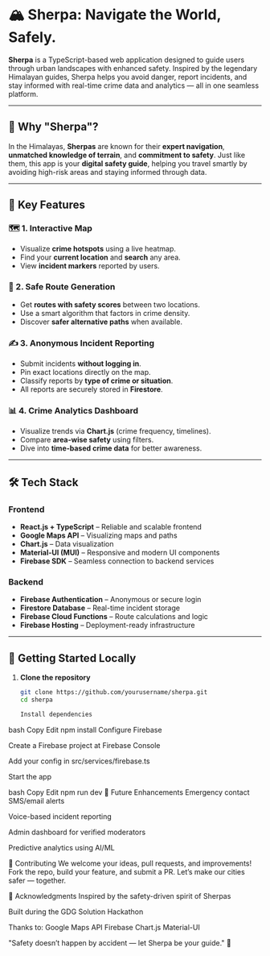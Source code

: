 # 🏔️ Sherpa: Navigate the World, Safely.

**Sherpa** is a TypeScript-based web application designed to guide users through urban landscapes with enhanced safety. Inspired by the legendary Himalayan guides, Sherpa helps you avoid danger, report incidents, and stay informed with real-time crime data and analytics — all in one seamless platform.

---

## 🚦 Why "Sherpa"?

In the Himalayas, **Sherpas** are known for their **expert navigation**, **unmatched knowledge of terrain**, and **commitment to safety**. Just like them, this app is your **digital safety guide**, helping you travel smartly by avoiding high-risk areas and staying informed through data.

---

## 🔐 Key Features

### 🗺️ 1. Interactive Map
- Visualize **crime hotspots** using a live heatmap.
- Find your **current location** and **search** any area.
- View **incident markers** reported by users.

### 🧭 2. Safe Route Generation
- Get **routes with safety scores** between two locations.
- Use a smart algorithm that factors in crime density.
- Discover **safer alternative paths** when available.

### ✍️ 3. Anonymous Incident Reporting
- Submit incidents **without logging in**.
- Pin exact locations directly on the map.
- Classify reports by **type of crime or situation**.
- All reports are securely stored in **Firestore**.

### 📊 4. Crime Analytics Dashboard
- Visualize trends via **Chart.js** (crime frequency, timelines).
- Compare **area-wise safety** using filters.
- Dive into **time-based crime data** for better awareness.

---

## 🛠️ Tech Stack

### Frontend
- **React.js + TypeScript** – Reliable and scalable frontend
- **Google Maps API** – Visualizing maps and paths
- **Chart.js** – Data visualization
- **Material-UI (MUI)** – Responsive and modern UI components
- **Firebase SDK** – Seamless connection to backend services

### Backend
- **Firebase Authentication** – Anonymous or secure login
- **Firestore Database** – Real-time incident storage
- **Firebase Cloud Functions** – Route calculations and logic
- **Firebase Hosting** – Deployment-ready infrastructure

---
## 🧪 Getting Started Locally

1. **Clone the repository**
   ```bash
   git clone https://github.com/yourusername/sherpa.git
   cd sherpa

   Install dependencies

bash
Copy
Edit
npm install
Configure Firebase

Create a Firebase project at Firebase Console

Add your config in src/services/firebase.ts

Start the app

bash
Copy
Edit
npm run dev
🔮 Future Enhancements
Emergency contact SMS/email alerts

Voice-based incident reporting

Admin dashboard for verified moderators

Predictive analytics using AI/ML

🤝 Contributing
We welcome your ideas, pull requests, and improvements! Fork the repo, build your feature, and submit a PR. Let’s make our cities safer — together.

💬 Acknowledgments
Inspired by the safety-driven spirit of Sherpas

Built during the GDG Solution Hackathon

Thanks to:
Google Maps API
Firebase
Chart.js
Material-UI

"Safety doesn’t happen by accident — let Sherpa be your guide." 🧭